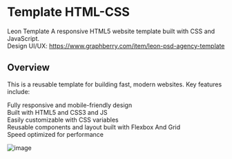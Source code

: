 # Template HTML-CSS

Leon Template A responsive HTML5 website template built with CSS and JavaScript. \
Design UI/UX: https://www.graphberry.com/item/leon-psd-agency-template

## Overview

This is a reusable template for building fast, modern websites. Key features include:

Fully responsive and mobile-friendly design \
Built with HTML5 and CSS3 and JS \
Easily customizable with CSS variables \
Reusable components and layout built with Flexbox And Grid \
Speed optimized for performance

![image](https://github.com/babdellghani/Template1-HTML-CSS/assets/143917624/c884d6da-2616-40ef-ada6-58f7956bf0a2)
